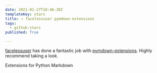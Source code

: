 ```yaml
---
date: 2021-01-27T18:46:30Z
templateKey: stars
title: ⭐ facelessuser pymdown-extensions
tags:
  - github-stars
published: True

---
```


[facelessuser](https://github.com/facelessuser) has done a fantastic job with [pymdown-extensions](https://github.com/facelessuser/pymdown-extensions). Highly recommend taking a look.

Extensions for Python Markdown
